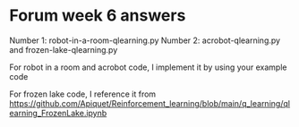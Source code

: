 # Forum week 6 answers

Number 1: robot-in-a-room-qlearning.py
Number 2: acrobot-qlearning.py and frozen-lake-qlearning.py

For robot in a room and acrobot code,
I implement it by using your example code

For frozen lake code,
I reference it from
https://github.com/Apiquet/Reinforcement_learning/blob/main/q_learning/qlearning_FrozenLake.ipynb
